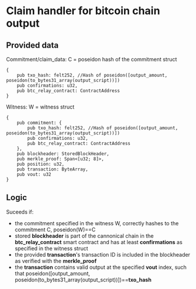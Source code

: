 # Claim handler for bitcoin chain output

## Provided data

Commitment/claim_data: C = poseidon hash of the commitment struct
```
{
    pub txo_hash: felt252, //Hash of poseidon([output_amount, poseidon(to_bytes31_array(output_script))])
    pub confirmations: u32,
    pub btc_relay_contract: ContractAddress
}
```

Witness: W = witness struct
```
{
    pub commitment: {
        pub txo_hash: felt252, //Hash of poseidon([output_amount, poseidon(to_bytes31_array(output_script))])
        pub confirmations: u32,
        pub btc_relay_contract: ContractAddress
    },
    pub blockheader: StoredBlockHeader,
    pub merkle_proof: Span<[u32; 8]>,
    pub position: u32,
    pub transaction: ByteArray,
    pub vout: u32
}
```

## Logic

Suceeds if:
- the commitment specified in the witness W, correctly hashes to the commitment C, poseidon(W)==C
- stored __blockheader__ is part of the cannonical chain in the __btc_relay_contract__ smart contract and has at least __confirmations__ as specified in the witness struct
- the provided __transaction__'s transaction ID is included in the blockheader as verified with the __merkle_proof__
- the __transaction__ contains valid output at the specified __vout__ index, such that poseidon([output_amount, poseidon(to_bytes31_array(output_script))])==__txo_hash__
